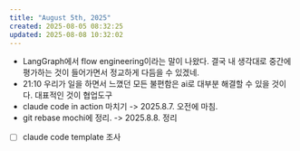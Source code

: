 ```yaml
---
title: "August 5th, 2025"
created: 2025-08-05 08:32:25
updated: 2025-08-08 10:32:02
---
```

  * LangGraph에서 flow engineering이라는 말이 나왔다. 결국 내 생각대로 중간에 평가하는 것이 들어가면서 정교하게 다듬을 수 있겠네.
  * 21:10 우리가 일을 하면서 느꼈던 모든 불편함은 ai로 대부분 해결할 수 있을 것이다. 대표적인 것이 협업도구
  * claude code in action 마치기 -> 2025.8.7. 오전에 마침.
  * git rebase mochi에 정리. -> 2025.8.8. 정리
  * [ ] claude code template 조사
